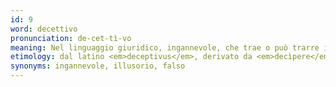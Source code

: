 ```yaml
---
id: 9
word: decettivo
pronunciation: de-cet-tì-vo
meaning: Nel linguaggio giuridico, ingannevole, che trae o può trarre in inganno e indurre in errore
etimology: dal latino <em>deceptivus</em>, derivato da <em>decìpere</em> ("ingannare")
synonyms: ingannevole, illusorio, falso
---
```

